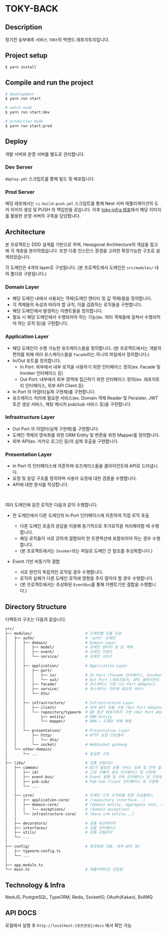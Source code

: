 # TOKY-BACK

## Description
정기전 승부예측 서비스 `TOKY`의 백엔드 레포지토리입니다.

## Project setup

```bash
$ yarn install
```
## Compile and run the project

```bash
# development
$ yarn run start

# watch mode
$ yarn run start:dev

# production mode
$ yarn run start:prod
```

## Deploy

개발 서버와 운영 서버를 별도로 관리합니다.

### Dev Server
`deploy.yml` 스크립트를 통해 빌드 및 배포됩니다.

### Prod Server
해당 레포에서는 `ci-build-push.yml` 스크립트를 통해 Nest 서버 애플리케이션의 도커 이미지 생성 및 PUSH 의 책임만을 갖습니다. 이후 [toky-infra 레포](https://github.com/toky-team/toky-infra)에서 해당 이미지를 활용한 운영 서버의 구축을 담당합니다.


## Architecture

본 프로젝트는 DDD 설계를 기반으로 하며, Hexagonal Architecture의 개념을 참고해 각 계층을 분리하였습니다. 또한 다중 인스턴스 환경을 고려한 확장가능한 구조로 설계되었습니다.

각 도메인은 4개의 layer로 구성됩니다.
(본 프로젝트에서 도메인은 `src/modules/` 내의 폴더로 구분됩니다.)

### Domain Layer
- 해당 도메인 내에서 사용되는 객체(도메인 엔티티 및 값 객체)들을 정의합니다.
- 각 객체들의 속성과 따라야 할 규칙, 이를 검증하는 로직들을 구현합니다.
- 해당 도메인에서 발생하는 이벤트들을 정의합니다.
- 필요 시 해당 도메인에서 수행되어야 하는 기능(ex. 여러 객체들에 걸쳐서 수행되어야 하는 로직 등)을 구현합니다.

### Application Layer
- 해당 도메인이 수행 가능한 유즈케이스들을 정의합니다. (본 프로젝트에서는 개발의 편의를 위해 여러 유스케이스들을 `Facade`라는 하나의 파일에서 정의합니다.)
- In/Out 포트를 정의합니다.
  - In Port: 외부에서 내부 로직을 사용하기 위한 인터페이스 정의(ex. Facade 및 Invoker 인터페이스 등)
  - Out Port: 내부에서 외부 영역에 접근하기 위한 인터페이스 정의(ex. 레포지토리 인터페이스, 외부 API Client 등)
- In Port 의 어댑터(실제 구현체)를 구현합니다.
- 유즈케이스 처리에 필요한 서비스(ex. Domain 객체 Reader 및 Persister, JWT 토큰 생성 서비스, 채팅 메시지 pub/sub 서비스 등)을 구현합니다.

### Infrastructure Layer
- Out Port 의 어댑터(실제 구현체)를 구현합니다.
- 도메인 객체의 영속화를 위한 ORM Entity 및 변환을 위한 Mapper를 정의합니다.
- 외부 API(ex. 카카오 로그인 등)의 실제 호출을 구현합니다.

### Presentation Layer
- In Port 의 인터페이스에 의존하며 유즈케이스들을 클라이언트에 API로 드러냅니다.
- 요청 및 응답 구조를 정의하며 사용자 요청에 대한 검증을 수행합니다.
- API에 대한 문서를 작성합니다.

<br>

여러 도메인에 걸친 로직은 다음과 같이 수행합니다.

- 한 도메인에서 다른 도메인의 In Port 인터페이스에 의존하여 직접 로직 호출
  - 다른 도메인 호출의 응답을 이용해 동기적으로 추가로직을 처리해야할 때 수행합니다.
  - 해당 로직들이 서로 강하게 결합되어 한 트랜잭션에 포함되어야 하는 경우 수행합니다.
  - (본 프로젝트에서는 `Invoker`라는 파일로 도메인 간 참조를 추상화합니다.)

- Event 기반 비동기적 결합
  - 서로 완전히 독립적인 로직일 경우 수행합니다.
  - 로직의 실패가 다른 도메인 로직에 영향을 주지 말아야 할 경우 수행합니다.
  - (본 프로젝트에서는 추상화된 `EventBus`를 통해 이벤트기반 결합을 수행합니다.)

## Directory Structure

디렉토리 구조는 다음과 같습니다.

```bash
src/
├── modules/                        # 도메인별 모듈 모음
│   ├── auth/                       # 'auth' 도메인
│   │   ├── domain/                 # Domain Layer
│   │   │   ├── model/              # 도메인 엔티티 및 값 객체
│   │   │   ├── event/              # 도메인 이벤트
│   │   │   └── service/            # 도메인 서비스
│   │   │
│   │   ├── application/            # Application Layer
│   │   │   ├── port/
│   │   │   │   ├── in/             # In Port (Facade 인터페이스, Invoker 인터페이스)
│   │   │   │   └── out/            # Out Port (레포지토리, API 클라이언트 인터페이스)
│   │   │   ├── facade/             # 유스케이스 구현 (In Port Adapter)
│   │   │   ├── service/            # 유스케이스 처리에 필요한 서비스
│   │   │   └── dto/
│   │   │
│   │   ├── infrastructure/         # Infrastructure Layer
│   │   │   ├── client/             # 외부 API 호출 구현 (Out Port Adapter)
│   │   │   └── repository/typeorm  # DB 접근 레포지토리 구현 (Out Port Adapter)
│   │   │       ├── entity/         # ORM Entity
│   │   │       └── mapper/         # ORM ↔ 도메인 객체 매핑
│   │   │
│   │   └── presentation/           # Presentation Layer
│   │       ├── http/               # HTTP 요청 컨트롤러
│   │       │   └── dto/
│   │       └── socket/             # WebSocket gateway
│   └── other-domain/
│       └── ...                     # 동일한 구조
│
├── libs/                           # 공통 유틸리티
│   ├── common/                     # DI가 필요한 공통 서비스 등록 및 전역 설정 모듈
│   │   ├── id/                     # 고유 식별자 생성 인터페이스 및 구현체
│   │   ├── event-bus/              # Event 발행 및 구독 인터페이스 및 구현체
│   │   ├── pub-sub/                # Pub-Sub client 인터페이스 및 구현체
│   │   └── ...
│   │
│   ├── core/                       # 도메인 구조 규격화를 위한 추상클래스
│   │   ├── application-core/       # (repository interface...)
│   │   ├── domain-core/            # (domain entity, aggregate root, domain event...)
│   │   │   └── exceptions/         # (domain exception)
│   │   └── infrastructure-core/    # (base orm entity...)
│   │
│   ├── decorators/                 # 공통 데코레이터
│   ├── interfaces/                 # 공통 인터페이스
│   ├── utils/                      # 공통 유틸리티
│   └── ...
│
├── config/                         # 환경설정 (DB, 외부 API 등)
│   ├── typeorm.config.ts
│   └── ...
│
├── app.module.ts
└── main.ts                         # 애플리케이션 진입점
```

## Technology & Infra

NestJS, PostgreSQL, TypeORM, Redis, SocketIO, OAuth(Kakao), BullMQ

## API DOCS

로컬에서 실행 후 `http://localhost:{포트번호}/docs` 에서 확인 가능